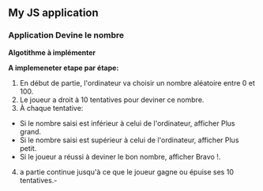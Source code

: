 ## My JS application ##

### Application Devine le nombre ###

**Algotithme à implémenter**

**A implemeneter etape par étape:**

1. En début de partie, l'ordinateur va choisir un nombre aléatoire entre 0 et 100.
2. Le joueur a droit à 10 tentatives pour deviner ce nombre.
3. À chaque tentative:
-  Si le nombre saisi est inférieur à celui de l'ordinateur, afficher Plus grand.
-  Si le nombre saisi est supérieur à celui de l'ordinateur, afficher Plus petit.
-  Si le joueur a réussi à deviner le bon nombre, afficher Bravo !.
4. a partie continue jusqu'à ce que le joueur gagne ou épuise ses 10 tentatives.-
